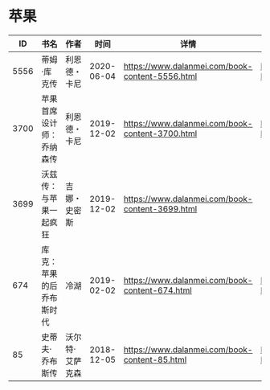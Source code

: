# 苹果

| ID | 书名 | 作者 | 时间 | 详情 | 下载页面 | EPUB下载链接 | MOBI下载链接 | AZW3下载链接 |
| --- | --- | --- | --- | --- | --- | --- | --- | --- |
| 5556 | 蒂姆·库克传 | 利恩德・卡尼 | 2020-06-04 | https://www.dalanmei.com/book-content-5556.html | https://www.dalanmei.com/download-book-5556.html | http://ct.dalanmei.com/f/31084289-571604127-793eb5 | http://ct.dalanmei.com/f/31084289-571737283-d7454c | http://ct.dalanmei.com/f/31084289-571916402-cbb04e |
| 3700 | 苹果首席设计师：乔纳森传 | 利恩德・卡尼 | 2019-12-02 | https://www.dalanmei.com/book-content-3700.html | https://www.dalanmei.com/download-book-3700.html | http://ct.dalanmei.com/f/31084289-571550386-cf3254 | http://ct.dalanmei.com/f/31084289-571844966-6b6279 | http://ct.dalanmei.com/f/31084289-572066637-26edd1 |
| 3699 | 沃兹传：与苹果一起疯狂 | 吉娜・史密斯 | 2019-12-02 | https://www.dalanmei.com/book-content-3699.html |  |  |  |  |
| 674 | 库克：苹果的后乔布斯时代 | 冷湖 | 2019-02-02 | https://www.dalanmei.com/book-content-674.html | https://www.dalanmei.com/download-book-674.html | http://ct.dalanmei.com/f/31084289-571452536-894804 | http://ct.dalanmei.com/f/31084289-571786555-e90d5c | http://ct.dalanmei.com/f/31084289-571885760-436999 |
| 85 | 史蒂夫·乔布斯传 | 沃尔特·艾萨克森 | 2018-12-05 | https://www.dalanmei.com/book-content-85.html | https://www.dalanmei.com/download-book-85.html | http://ct.dalanmei.com/f/31084289-571458419-1821ee | http://ct.dalanmei.com/f/31084289-571791448-9f529f | http://ct.dalanmei.com/f/31084289-571900324-bf0901 |
